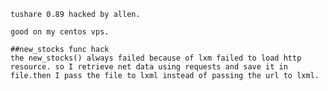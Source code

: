 
    tushare 0.89 hacked by allen.
	
	good on my centos vps.

    ##new_stocks func hack
	the new_stocks() always failed because of lxm failed to load http resource. so I retrieve net data using requests and save it in file.then I pass the file to lxml instead of passing the url to lxml.
